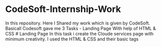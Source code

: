 # CodeSoft-Internship-Work
In this repository. Here I Shared my work which is given by CodeSoft. Basicall Codesoft gave me 3 Tasks - Landing Page With help of HTML &amp; CSS  # Landing Page In this task i create the Cloude services page with minimum creativity. I used the HTML &amp; CSS and their basic tags 
